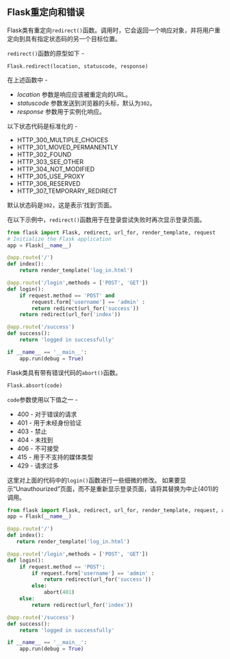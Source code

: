 ## Flask重定向和错误

Flask类有重定向`redirect()`函数。调用时，它会返回一个响应对象，并将用户重定向到具有指定状态码的另一个目标位置。

`redirect()`函数的原型如下 -

```
Flask.redirect(location, statuscode, response)
```

在上述函数中 -

- *location* 参数是响应应该被重定向的URL。
- *statuscode* 参数发送到浏览器的头标，默认为`302`。
- *response* 参数用于实例化响应。

以下状态代码是标准化的 -

- HTTP_300_MULTIPLE_CHOICES
- HTTP_301_MOVED_PERMANENTLY
- HTTP_302_FOUND
- HTTP_303_SEE_OTHER
- HTTP_304_NOT_MODIFIED
- HTTP_305_USE_PROXY
- HTTP_306_RESERVED
- HTTP_307_TEMPORARY_REDIRECT

默认状态码是`302`，这是表示’找到’页面。

在以下示例中，`redirect()`函数用于在登录尝试失败时再次显示登录页面。

```python
from flask import Flask, redirect, url_for, render_template, request
# Initialize the Flask application
app = Flask(__name__)

@app.route('/')
def index():
    return render_template('log_in.html')

@app.route('/login',methods = ['POST', 'GET'])
def login():
    if request.method == 'POST' and
        request.form['username'] == 'admin' :
        return redirect(url_for('success'))
    return redirect(url_for('index'))

@app.route('/success')
def success():
    return 'logged in successfully'

if __name__ == '__main__':
    app.run(debug = True)
```

Flask类具有带有错误代码的`abort()`函数。

```python
Flask.absort(code)
```

`code`参数使用以下值之一 -

- 400 - 对于错误的请求
- 401 - 用于未经身份验证
- 403 - 禁止
- 404 - 未找到
- 406 - 不可接受
- 415 - 用于不支持的媒体类型
- 429 - 请求过多

这里对上面的代码中的`login()`函数进行一些细微的修改。 如果要显示“Unauthourized”页面，而不是重新显示登录页面，请将其替换为中止(401)的调用。

```python
from flask import Flask, redirect, url_for, render_template, request, abort
app = Flask(__name__)

@app.route('/')
def index():
   return render_template('log_in.html')

@app.route('/login',methods = ['POST', 'GET'])
def login():
    if request.method == 'POST':
        if request.form['username'] == 'admin' :
            return redirect(url_for('success'))
        else:
            abort(401)
    else:
        return redirect(url_for('index'))

@app.route('/success')
def success():
    return 'logged in successfully'

if __name__ == '__main__':
    app.run(debug = True)
```

